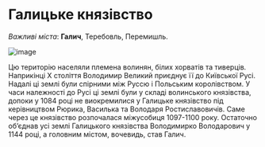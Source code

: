 Галицьке князівство
===================

*Важливі міста*: **Галич**, Теребовль, Перемишль.

![image](karta1)

Цю територію населяли племена волинян, білих хорватів та тиверців.
Наприкінці Х століття Володимир Великий приєднує її до Київської Русі.
Надалі ці землі були спірними між Руссю і Польським королівством. У часи
належності до Русі ці землі були у складі волинського князівства, допоки
у 1084 році не виокремилися у Галицьке князівство під керівництвом
Рюрика, Василька та Володаря Ростиславовичів. Саме через це князівство
розпочалася міжусобиця 1097-1100 року. Остаточно об’єднав усі землі
Галицького князівства Володимирко Володарович у 1144 році, а головним
містом, вочевидь, став Галич.